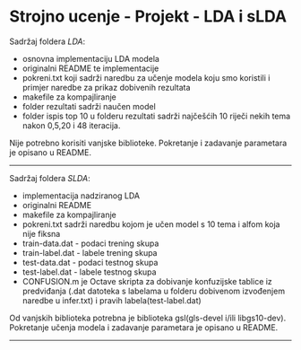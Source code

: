 Strojno ucenje - Projekt - LDA i sLDA
================================================================================

Sadržaj foldera *LDA*:<br>
- osnovna implementaciju LDA modela<br>
- originalni README te implementacije<br>
- pokreni.txt koji sadrži naredbu za učenje modela koju smo koristili i primjer
naredbe za prikaz dobivenih rezultata<br>
- makefile za kompajliranje<br>
- folder rezultati sadrži naučen model <br>
- folder ispis top 10 u folderu rezultati sadrži najčešćih 10 riječi nekih tema
nakon 0,5,20 i 48 iteracija.

Nije potrebno korisiti vanjske biblioteke. Pokretanje i zadavanje parametara
je opisano u README. 

--------------------------------------------------------------------------------
Sadržaj foldera *SLDA*:<br>
- implementacija nadziranog LDA<br>
- originalni README<br>
- makefile za kompajliranje<br>
- pokreni.txt sadrži naredbu kojom je učen model s 10 tema i alfom koja nije 
fiksna<br>
- train-data.dat - podaci trening skupa<br>
- train-label.dat - labele trening skupa<br>
- test-data.dat - podaci testnog skupa<br>
- test-label.dat - labele testnog skupa<br>
- CONFUSION.m je Octave skripta za dobivanje konfuzijske tablice iz predviđanja
(.dat datoteka s labelama u folderu dobivenom izvođenjem naredbe u infer.txt)
i pravih labela(test-label.dat)

Od vanjskih biblioteka potrebna je biblioteka gsl(gls-devel i/ili libgs10-dev). 
Pokretanje učenja modela i zadavanje parametara je opisano u README. 

--------------------------------------------------------------------------------










